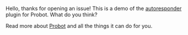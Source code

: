 Hello, thanks for opening an issue! This is a demo of the [autoresponder](https://github.com/probot/autoresponder) plugin for Probot. What do you think?

Read more about [Probot](https://github.com/probot/probot) and all the things it can do for you.
